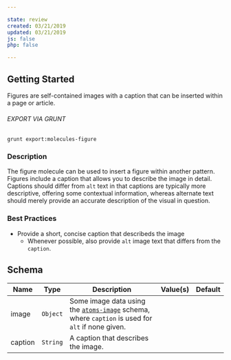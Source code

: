 ```yaml
---

state: review
created: 03/21/2019
updated: 03/21/2019
js: false
php: false

---
```


## Getting Started

Figures are self-contained images with a caption that can be inserted within a page or article.

###### EXPORT VIA GRUNT

```
grunt export:molecules-figure
```


### Description

The figure molecule can be used to insert a figure within another pattern. Figures include a caption that allows you to describe the image in detail. Captions should differ from `alt` text in that captions are typically more descriptive, offering some contextual information, whereas alternate text should merely provide an accurate description of the visual in question.


### Best Practices

- Provide a short, concise caption that describeds the image
  - Whenever possible, also provide `alt` image text that differs from the `caption`.


## Schema

| Name    | Type      | Description                                                                                                       | Value(s)  | Default   |
|---------|-----------|-------------------------------------------------------------------------------------------------------------------|-----------|-----------|
| image   | `Object`  | Some image data using the [`atoms-image`][atoms-image] schema, where `caption` is used for `alt` if none given.   |           |           |
| caption | `String`  | A caption that describes the image.                                                                               |           |           |


[atoms-image]: /patterns/20-atoms-media-image/20-atoms-media-image.html
